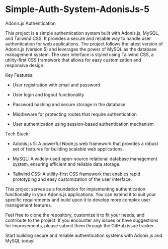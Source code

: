 # Simple-Auth-System-AdonisJs-5

Adonis.js Authentication

This project is a simple authentication system built with Adonis.js, MySQL, and Tailwind CSS. It provides a secure and reliable way to handle user authentication for web applications. The project follows the latest version of Adonis.js (version 5) and leverages the power of MySQL as the database management system. The user interface is styled using Tailwind CSS, a utility-first CSS framework that allows for easy customization and responsive design.

Key Features:

- User registration with email and password
 
- User login and logout functionality
 
- Password hashing and secure storage in the database
 
- Middleware for protecting routes that require authentication
 
- User authentication using session-based authentication mechanism

Tech Stack:

- Adonis.js 5: A powerful Node.js web framework that provides a robust set of features for building scalable web applications.
 
- MySQL: A widely-used open-source relational database management system, ensuring efficient and reliable data storage.
 
- Tailwind CSS: A utility-first CSS framework that enables rapid prototyping and easy customization of the user interface.

This project serves as a foundation for implementing authentication functionality in your Adonis.js applications. You can extend it to suit your specific requirements and build upon it to develop more complex user management features.

Feel free to clone the repository, customize it to fit your needs, and contribute to the project. If you encounter any issues or have suggestions for improvements, please submit them through the GitHub issue tracker.

Start building secure and reliable authentication systems with Adonis.js and MySQL today!
